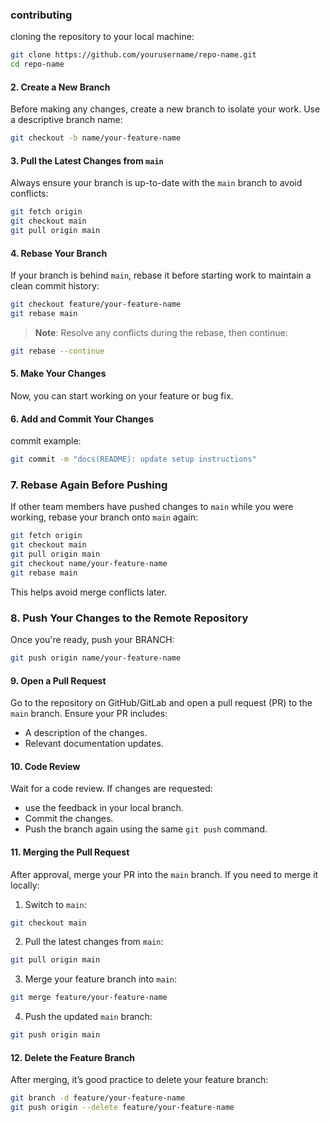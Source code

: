 ### contributing

cloning the repository to your local machine:

```bash
git clone https://github.com/yourusername/repo-name.git
cd repo-name
```

#### 2. Create a New Branch

Before making any changes, create a new branch to isolate your work. Use a descriptive branch name:

```bash
git checkout -b name/your-feature-name
```


#### 3. Pull the Latest Changes from `main`

Always ensure your branch is up-to-date with the `main` branch to avoid conflicts:

```bash
git fetch origin
git checkout main
git pull origin main
```

#### 4. Rebase Your Branch

If your branch is behind `main`, rebase it before starting work to maintain a clean commit history:

```bash
git checkout feature/your-feature-name
git rebase main
```

> **Note**: Resolve any conflicts during the rebase, then continue:

```bash
git rebase --continue
```

#### 5. Make Your Changes

Now, you can start working on your feature or bug fix.

#### 6. Add and Commit Your Changes

commit  example:

```bash
git commit -m "docs(README): update setup instructions"
```

### 7. Rebase Again Before Pushing

If other team members have pushed changes to `main` while you were working, rebase your branch onto `main` again:

```bash
git fetch origin
git checkout main
git pull origin main
git checkout name/your-feature-name
git rebase main
```
This helps avoid merge conflicts later.

### 8. Push Your Changes to the Remote Repository

Once you're ready, push your BRANCH:
```bash
git push origin name/your-feature-name
```

#### 9. Open a Pull Request

Go to the repository on GitHub/GitLab and open a pull request (PR) to the `main` branch. Ensure your PR includes:

- A description of the changes.
- Relevant documentation updates.

#### 10. Code Review

Wait for a code review. If changes are requested:

- use the feedback in your local branch.
- Commit the changes.
- Push the branch again using the same `git push` command.

#### 11. Merging the Pull Request

After approval, merge your PR into the `main` branch. If you need to merge it locally:

1. Switch to `main`:

```bash
git checkout main
```

2. Pull the latest changes from `main`:

```bash
git pull origin main
```

3. Merge your feature branch into `main`:

```bash
git merge feature/your-feature-name
```

4. Push the updated `main` branch:

```bash
git push origin main
```

#### 12. Delete the Feature Branch

After merging, it’s good practice to delete your feature branch:

```bash
git branch -d feature/your-feature-name
git push origin --delete feature/your-feature-name
```